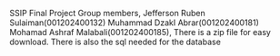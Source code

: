 SSIP Final Project Group members, Jefferson Ruben Sulaiman(001202400132) Muhammad DzakI Abrar(001202400181) Mohamad Ashraf Malabali(001202400185), There is a zip file for easy download. There is also the sql needed for the database
